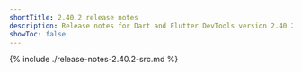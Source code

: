 ```yaml
---
shortTitle: 2.40.2 release notes
description: Release notes for Dart and Flutter DevTools version 2.40.2.
showToc: false
---
```


{% include ./release-notes-2.40.2-src.md %}
